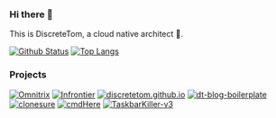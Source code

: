 ### Hi there 👋

This is DiscreteTom, a cloud native architect 🍌.

[![Github Status](https://github-readme-stats.vercel.app/api?username=DiscreteTom&show_icons=true&count_private=true)](https://github.com/anuraghazra/github-readme-stats)
[![Top Langs](https://github-readme-stats.vercel.app/api/top-langs/?username=DiscreteTom&hide=c,c%2B%2B&layout=compact)](https://github.com/anuraghazra/github-readme-stats)

### Projects

[![Omnitrix](https://github-readme-stats.vercel.app/api/pin/?username=DiscreteTom&repo=Omnitrix)](https://github.com/DiscreteTom/Omnitrix)
[![Infrontier](https://github-readme-stats.vercel.app/api/pin/?username=DiscreteTom&repo=Infrontier)](https://github.com/DiscreteTom/Infrontier)
[![discretetom.github.io](https://github-readme-stats.vercel.app/api/pin/?username=DiscreteTom&repo=discretetom.github.io)](https://github.com/DiscreteTom/discretetom.github.io)
[![dt-blog-boilerplate](https://github-readme-stats.vercel.app/api/pin/?username=DiscreteTom&repo=dt-blog-boilerplate)](https://github.com/DiscreteTom/dt-blog-boilerplate)
[![clonesure](https://github-readme-stats.vercel.app/api/pin/?username=DiscreteTom&repo=clonesure)](https://github.com/DiscreteTom/clonesure)
[![cmdHere](https://github-readme-stats.vercel.app/api/pin/?username=DiscreteTom&repo=cmdHere)](https://github.com/DiscreteTom/cmdHere)
[![TaskbarKiller-v3](https://github-readme-stats.vercel.app/api/pin/?username=DiscreteTom&repo=TaskbarKiller-v3)](https://github.com/DiscreteTom/TaskbarKiller-v3)
